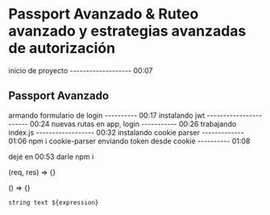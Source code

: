 # Passport Avanzado & Ruteo avanzado y estrategias avanzadas de autorización

inicio de proyecto ------------------- 00:07

## Passport Avanzado

armando formulario de login ---------- 00:17
instalando jwt ----------------------- 00:24
nuevas rutas en app, login ----------- 00:26
trabajando index.js ------------------ 00:32
instalando cookie parser ------------- 01:06 npm i cookie-parser
enviando token desde cookie ---------- 01:08

dejé en 00:53 darle npm i

(req, res) => {}

() => {}

`string text ${expression}`
